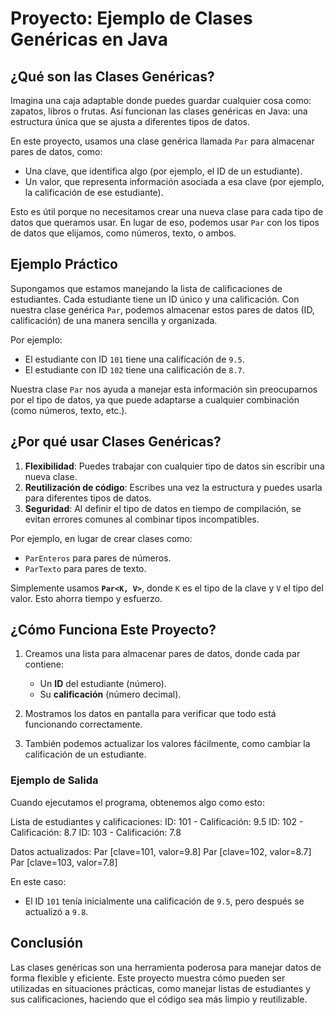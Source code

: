 # Proyecto: Ejemplo de Clases Genéricas en Java

## **¿Qué son las Clases Genéricas?**
Imagina una caja adaptable donde puedes guardar cualquier cosa como: zapatos, libros o frutas. Así funcionan las clases genéricas en Java: una estructura única que se ajusta a diferentes tipos de datos.

En este proyecto, usamos una clase genérica llamada `Par` para almacenar pares de datos, como:
- Una clave, que identifica algo (por ejemplo, el ID de un estudiante).
- Un valor, que representa información asociada a esa clave (por ejemplo, la calificación de ese estudiante).

Esto es útil porque no necesitamos crear una nueva clase para cada tipo de datos que queramos usar. En lugar de eso, podemos usar `Par` con los tipos de datos que elijamos, como números, texto, o ambos.

## **Ejemplo Práctico**
Supongamos que estamos manejando la lista de calificaciones de estudiantes. Cada estudiante tiene un ID único y una calificación. Con nuestra clase genérica `Par`, podemos almacenar estos pares de datos (ID, calificación) de una manera sencilla y organizada.

Por ejemplo:
- El estudiante con ID `101` tiene una calificación de `9.5`.
- El estudiante con ID `102` tiene una calificación de `8.7`.

Nuestra clase `Par` nos ayuda a manejar esta información sin preocuparnos por el tipo de datos, ya que puede adaptarse a cualquier combinación (como números, texto, etc.).

## **¿Por qué usar Clases Genéricas?**
1. **Flexibilidad**: Puedes trabajar con cualquier tipo de datos sin escribir una nueva clase.
2. **Reutilización de código**: Escribes una vez la estructura y puedes usarla para diferentes tipos de datos.
3. **Seguridad**: Al definir el tipo de datos en tiempo de compilación, se evitan errores comunes al combinar tipos incompatibles.

Por ejemplo, en lugar de crear clases como:
- `ParEnteros` para pares de números.
- `ParTexto` para pares de texto.

Simplemente usamos **`Par<K, V>`**, donde `K` es el tipo de la clave y `V` el tipo del valor. Esto ahorra tiempo y esfuerzo.

## **¿Cómo Funciona Este Proyecto?**
1. Creamos una lista para almacenar pares de datos, donde cada par contiene:
   - Un **ID** del estudiante (número).
   - Su **calificación** (número decimal).
   
2. Mostramos los datos en pantalla para verificar que todo está funcionando correctamente.

3. También podemos actualizar los valores fácilmente, como cambiar la calificación de un estudiante.

### **Ejemplo de Salida**
Cuando ejecutamos el programa, obtenemos algo como esto:

Lista de estudiantes y calificaciones:
ID: 101 - Calificación: 9.5
ID: 102 - Calificación: 8.7
ID: 103 - Calificación: 7.8

Datos actualizados:
Par [clave=101, valor=9.8]
Par [clave=102, valor=8.7]
Par [clave=103, valor=7.8]

En este caso:
- El ID `101` tenía inicialmente una calificación de `9.5`, pero después se actualizó a `9.8`.

## **Conclusión**
Las clases genéricas son una herramienta poderosa para manejar datos de forma flexible y eficiente. Este proyecto muestra cómo pueden ser utilizadas en situaciones prácticas, como manejar listas de estudiantes y sus calificaciones, haciendo que el código sea más limpio y reutilizable.